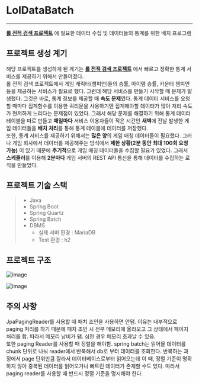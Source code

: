 
# LolDataBatch
 
 -------------------

**[롤 전적 검색 프로젝트](https://github.com/kyo705/LolSearcher#lolsearcher)** 에 필요한 데이터 수집 및 데이터들의 통계를 위한 배치 프로그램

 프로젝트 생성 계기
-------------------
해당 프로젝트를 생성하게 된 계기는 **[롤 전적 검색 프로젝트](https://github.com/kyo705/LolSearcher#lolsearcher)** 에서 빠르고 정확한 통계 서비스를 제공하기 위해서 만들어졌다.   
롤 전적 검색 프로젝트에서 게임 캐릭터(챔피언)들의 승률, 아이템 승률, 카운터 챔피언 등을 제공하는 서비스가 필요로 했다. 
 그런데 해당 서비스를 만들기 시작할 때 문제가 발생했다. 그것은 바로, 통계 정보를 제공할 때 **속도 문제**였다. 통계 데이터 서비스를 요청할 때마다 집계함수를 이용한 쿼리문을 사용하기엔 집계해야할 데이터가 많아 처리 속도가 현저하게 느리다는 문제점이 있었다. 그래서 해당 문제를 해결하기 위해 통계 데이터 테이블을 따로 만들고 **매일마다** 서비스 이용자들이 적은 시간인 **새벽**에 전날 발생한 게임 데이터들을 **배치 처리**를 통해 통계 테이블에 데이터를 저장했다.   
 또한, 통계 서비스를 제공하기 위해서는 **많은 양**의 게임 매칭 데이터들이 필요했다. 그러나 게임 회사에서 데이터를 제공해주는 방식에서 **제한 상황(2분 동안 최대 100회 요청 가능)** 이 있기 때문에 **주기적**으로 게임 매칭 데이터들을 수집할 필요가 있었다. 그래서 **스케줄러**를 이용해 **2분마다** 게임 서버의 REST API 통신을 통해 데이터를 수집하는 로직을 만들었다.   

 프로젝트 기술 스택
-----------------
> - Java
> - Spring Boot
> - Spring Quartz
> - Spring Batch
> - DBMS 
>   - 실제 서버 환경 : MariaDB
>   - Test 환경 : h2

 프로젝트 구조
-----------------

![image](https://user-images.githubusercontent.com/89891704/175961577-7c159dae-4367-43be-8380-d8de1c671df0.png)   

![image](https://user-images.githubusercontent.com/89891704/175963624-a4a28556-2641-478f-94f5-8afb6aa50c2e.png)



주의 사항
-------------
JpaPagingReader를 사용할 때 패치 조인을 사용하면 안됌. 이유는 내부적으로 paging 처리를 하기 때문에 패치 조인 시 전부 메모리에 올라오고 그 상태에서 페이지 처리를 함. 따라서 메모리 낭비가 됌. 심한 경우 메모리 초과날 수 있음.    
또한 paging Reader를 사용할 때 정렬을 해야함. spring batch는 읽어올 데이터를 chunk 단위로 나눠 reader에서 반복해서 db로 부터 데이터를 조회한다. 반복하는 과정에서 page 단위만큼 잘라서 데이터베이스로부터 읽어오는데 이 때, 정렬 기준이 명확하지 않아 중복된 데이터를 읽어오거나 빠트린 데이터가 존재할 수도 있다. 따라서 paging reader를 사용할 때 반드시 정렬 기준을 명시해야 한다.

